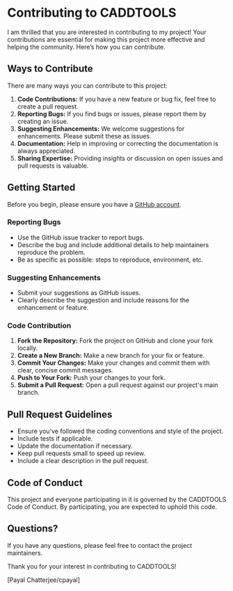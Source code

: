 # Contributing to CADDTOOLS

I am thrilled that you are interested in contributing to my project! Your contributions are essential for making this project more effective and helping the community. Here’s how you can contribute.

## Ways to Contribute

There are many ways you can contribute to this project:

1. **Code Contributions:** If you have a new feature or bug fix, feel free to create a pull request.
2. **Reporting Bugs:** If you find bugs or issues, please report them by creating an issue.
3. **Suggesting Enhancements:** We welcome suggestions for enhancements. Please submit these as issues.
4. **Documentation:** Help in improving or correcting the documentation is always appreciated.
5. **Sharing Expertise:** Providing insights or discussion on open issues and pull requests is valuable.

## Getting Started

Before you begin, please ensure you have a [GitHub account](https://github.com/signup).

### Reporting Bugs

- Use the GitHub issue tracker to report bugs.
- Describe the bug and include additional details to help maintainers reproduce the problem.
- Be as specific as possible: steps to reproduce, environment, etc.

### Suggesting Enhancements

- Submit your suggestions as GitHub issues.
- Clearly describe the suggestion and include reasons for the enhancement or feature.

### Code Contribution

1. **Fork the Repository:** Fork the project on GitHub and clone your fork locally.
2. **Create a New Branch:** Make a new branch for your fix or feature.
3. **Commit Your Changes:** Make your changes and commit them with clear, concise commit messages.
4. **Push to Your Fork:** Push your changes to your fork.
5. **Submit a Pull Request:** Open a pull request against our project's main branch.

## Pull Request Guidelines

- Ensure you've followed the coding conventions and style of the project.
- Include tests if applicable.
- Update the documentation if necessary.
- Keep pull requests small to speed up review.
- Include a clear description in the pull request.

## Code of Conduct

This project and everyone participating in it is governed by the CADDTOOLS Code of Conduct. By participating, you are expected to uphold this code.

## Questions?

If you have any questions, please feel free to contact the project maintainers.

Thank you for your interest in contributing to CADDTOOLS!

[Payal Chatterjee/cpayal]
